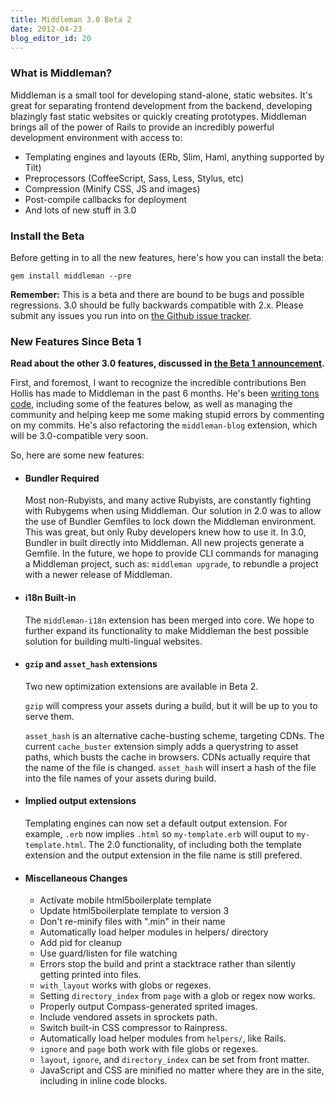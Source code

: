 ```yaml
---
title: Middleman 3.0 Beta 2
date: 2012-04-23
blog_editor_id: 20
---
```


[the Github issue tracker]: https://github.com/middleman/middleman/issues
[the Beta 1 announcement]: /2012/01/03/middleman-3-beta.html
[writing tons code]: https://github.com/middleman/middleman/commits/master?author=bhollis

### What is Middleman?

Middleman is a small tool for developing stand-alone, static websites. It's great for separating frontend development from the backend, developing blazingly fast static websites or quickly creating prototypes. Middleman brings all of the power of Rails to provide an incredibly powerful development environment with access to:

* Templating engines and layouts (ERb, Slim, Haml, anything supported by Tilt)
* Preprocessors (CoffeeScript, Sass, Less, Stylus, etc)
* Compression (Minify CSS, JS and images)
* Post-compile callbacks for deployment
* And lots of new stuff in 3.0

### Install the Beta

Before getting in to all the new features, here's how you can install the beta:

    gem install middleman --pre

__Remember:__ This is a beta and there are bound to be bugs and possible regressions. 3.0 should be fully backwards compatible with 2.x. Please submit any issues you run into on [the Github issue tracker].

### New Features Since Beta 1

__Read about the other 3.0 features, discussed in [the Beta 1 announcement].__

First, and foremost, I want to recognize the incredible contributions Ben Hollis has made to Middleman in the past 6 months. He's been [writing tons code], including some of the features below, as well as managing the community and helping keep me some making stupid errors by commenting on my commits. He's also refactoring the `middleman-blog` extension, which will be 3.0-compatible very soon.

So, here are some new features:

*   
    #### Bundler Required
    
    Most non-Rubyists, and many active Rubyists, are constantly fighting with Rubygems when using Middleman. Our solution in 2.0 was to allow the use of Bundler Gemfiles to lock down the Middleman environment. This was great, but only Ruby developers knew how to use it. In 3.0, Bundler in built directly into Middleman. All new projects generate a Gemfile. In the future, we hope to provide CLI commands for managing a Middleman project, such as: `middleman upgrade`, to rebundle a project with a newer release of Middleman. 

*   
    #### i18n Built-in
    
    The `middleman-i18n` extension has been merged into core. We hope to further expand its functionality to make Middleman the best possible solution for building multi-lingual websites.
     
*   
    #### `gzip` and `asset_hash` extensions
    
    Two new optimization extensions are available in Beta 2. 
    
    `gzip` will compress your assets during a build, but it will be up to you to serve them. 
    
    `asset_hash` is an alternative cache-busting scheme, targeting CDNs. The current `cache_buster` extension simply adds a querystring to asset paths, which busts the cache in browsers. CDNs actually require that the name of the file is changed. `asset_hash` will insert a hash of the file into the file names of your assets during build.

*   
    #### Implied output extensions
    
    Templating engines can now set a default output extension. For example, `.erb` now implies `.html` so `my-template.erb` will ouput to `my-template.html`. The 2.0 functionality, of including both the template extension and the output extension in the file name is still prefered. 
     
*   
    #### Miscellaneous Changes

    * Activate mobile html5boilerplate template
    * Update html5boilerplate template to version 3
    * Don't re-minify files with ".min" in their name
    * Automatically load helper modules in helpers/ directory
    * Add pid for cleanup
    * Use guard/listen for file watching
    * Errors stop the build and print a stacktrace rather than silently getting printed into files.
    * `with_layout` works with globs or regexes.
    * Setting `directory_index` from `page` with a glob or regex now works.
    * Properly output Compass-generated sprited images.
    * Include vendored assets in sprockets path.
    * Switch built-in CSS compressor to Rainpress.
    * Automatically load helper modules from `helpers/`, like Rails.
    * `ignore` and `page` both work with file globs or regexes.
    * `layout`, `ignore`, and `directory_index` can be set from front matter.
    * JavaScript and CSS are minified no matter where they are in the site, including in inline code blocks.